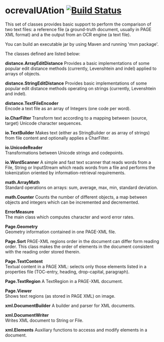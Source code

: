 ocrevalUAtion [![Build Status](https://secure.travis-ci.org/impactcentre/ocrevalUAtion.png?branch=master)](http://travis-ci.org/impactcentre/ocrevalUAtion)
=============

This set of classes provides basic support to perform the comparison of
two text files: a reference file (a ground-truth document, usually in
PAGE XML format) and a the output from an OCR engine (a text file).

You can build an executable jar by using Maven and running
'mvn package'.

The classes defined are listed below:

**distance.ArrayEditDistance<Type>**
Provides a basic implementations of some popular edit distance methods 
(currently, Levenshtein and indel) applied to arrays of objects.

**distance.StringEditDistance**	
Provides basic implementations of some popular edit distance methods 
operating on strings (currently, Levenshtein and indel).

**distance.TextFileEncoder**	
Encode a text file as an array of Integers (one code per word).

**io.CharFilter**
Transform text according to a mapping between (source, target) 
Unicode character sequences.

**io.TextBuilder**
Makes text (either as StringBuilder or as array of strings) from file content
and optionally applies a CharFilter.

**io.UnicodeReader**	
Transformations between Unicode strings and codepoints.

**io.WordScanner**
A simple and fast text scanner that reads words 
from a File, String or InputStream which reads words from a file and
performs the tokenization oriented by information-retrieval
requirements.

**math.ArrayMath**	
Standard operations on arrays: sum, average, max, min, standard deviation.

**math.Counter<T>**
Counts the number of different objects, a map between
objects and integers which can be incremented and decremented.

**ErrorMeasure**	
The main class which computes character and word error rates.

**Page.Geometry**	
Geometry information contained in one PAGE-XML file.

**Page.Sort**
PAGE-XML regions order in the document can differ form reading order. 
This class makes the order of elements in the document consistent 
with the reading order stored therein.

**Page.TextContent**	
Textual content in a PAGE XML: selects only those
elements listed in a properties file (TOC-entry, heading,
drop-capital, paragraph).

**Page.TextRegion**	
A TextRegion in a PAGE-XML document.

**Page.Viewer**	 
Shows text regions (as stored in PAGE XML) on image.

**xml.DocumentBuilder**	
A builder and parser for XML documents.

**xml.DocumentWriter**	
Writes XML document to String or File.

**xml.Elements**
Auxiliary functions to accesss and modify elements in a document.


